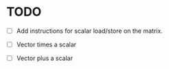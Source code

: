 # TODO
- [ ] Add instructions for scalar load/store on the matrix.
- [ ] Vector times a scalar
- [ ] Vector plus a scalar

